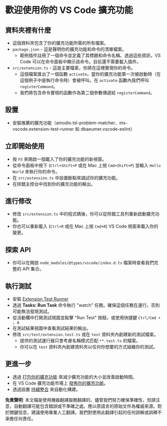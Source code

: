 # 歡迎使用你的 VS Code 擴充功能

## 資料夾裡有什麼

* 這個資料夾包含了你的擴充功能所需的所有檔案。
* `package.json` - 這是聲明你的擴充功能和命令的清單檔案。
  * 範例插件註冊了一個命令並定義了其標題和命令名稱。透過這些資訊，VS Code 可以在命令面板中顯示該命令。目前還不需要載入插件。
* `src/extension.ts` - 這是主要檔案，你將在這裡實現你的命令。
  * 這個檔案匯出了一個函數 `activate`，當你的擴充功能第一次被啟動時（在這個例子中是執行命令時）會被呼叫。在 `activate` 函數內我們呼叫 `registerCommand`。
  * 我們將包含命令實現的函數作為第二個參數傳遞給 `registerCommand`。

## 設置

* 安裝推薦的擴充功能（amodio.tsl-problem-matcher、ms-vscode.extension-test-runner 和 dbaeumer.vscode-eslint）

## 立即開始使用

* 按 `F5` 來開啟一個載入了你的擴充功能的新視窗。
* 從命令面板中按下 (`Ctrl+Shift+P` 或在 Mac 上按 `Cmd+Shift+P`) 並輸入 `Hello World` 來執行你的命令。
* 在 `src/extension.ts` 中設置斷點來調試你的擴充功能。
* 在除錯主控台中找到你的擴充功能的輸出。

## 進行修改

* 修改 `src/extension.ts` 中的程式碼後，你可以從除錯工具列重新啟動擴充功能。
* 你也可以重新載入 (`Ctrl+R` 或在 Mac 上按 `Cmd+R`) VS Code 視窗來載入你的變更。

## 探索 API

* 你可以在開啟 `node_modules/@types/vscode/index.d.ts` 檔案時查看我們完整的 API 集合。

## 執行測試

* 安裝 [Extension Test Runner](https://marketplace.visualstudio.com/items?itemName=ms-vscode.extension-test-runner)
* 透過 **Tasks: Run Task** 命令執行 "watch" 任務。確保這個任務在運行，否則可能無法發現測試。
* 從活動欄中打開測試視圖並點擊 "Run Test" 按鈕，或使用快捷鍵 `Ctrl/Cmd + ; A`
* 在測試結果視圖中查看測試結果的輸出。
* 修改 `src/test/extension.test.ts` 或在 `test` 資料夾內創建新的測試檔案。
  * 提供的測試運行器只會考慮名稱模式匹配 `**.test.ts` 的檔案。
  * 你可以在 `test` 資料夾內創建資料夾以任何你想要的方式組織你的測試。

## 更進一步

* 透過 [打包你的擴充功能](https://code.visualstudio.com/api/working-with-extensions/bundling-extension) 來減少擴充功能的大小並改善啟動時間。
* 在 VS Code 擴充功能市場上 [發佈你的擴充功能](https://code.visualstudio.com/api/working-with-extensions/publishing-extension)。
* 透過設置 [持續整合](https://code.visualstudio.com/api/working-with-extensions/continuous-integration) 來自動化構建。

**免責聲明**:
本文檔是使用機器翻譯服務翻譯的。儘管我們努力確保準確性，但請注意，自動翻譯可能包含錯誤或不準確之處。應以原語言的原始文件為權威來源。對於關鍵信息，建議使用專業人工翻譯。我們對使用此翻譯引起的任何誤解或誤釋不承擔任何責任。